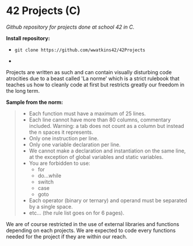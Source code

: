 # 42 Projects (C)

_Github repository for projects done at school 42 in C._

__Install repository:__

* `git clone https://github.com/wwatkins42/42Projects`

-
Projects are written as such and can contain visually disturbing code atrocities due to a beast called 'La norme' which is
a strict rulebook that teaches us how to cleanly code at first but restricts greatly our freedom in the long term.

__Sample from the norm:__
> - Each function must have a maximum of 25 lines.
> - Each line cannot have more than 80 columns, commentary included. Warning: a tab does not count
> as a column but instead the n spaces it represents.
> - Only one instruction per line.
> - Only one variable declaration per line.
> - We cannot make a declaration and instantiation on the same line, at the exception of global variables and static variables.
> - You are forbidden to use:
>   - for
>   - do...while
>   - switch
>   - case
>   - goto
> - Each operator (binary or ternary) and operand must be separated by a single space.
> - etc... (the rule list goes on for 6 pages).

We are of course restricted in the use of external libraries and functions depending on each projects. We are expected to code every functions needed for the project if they are within our reach.
